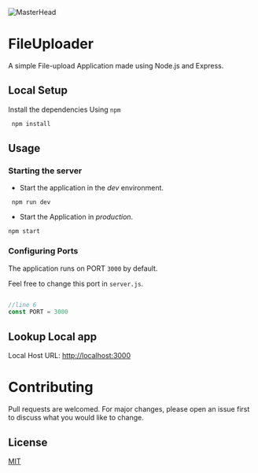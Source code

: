 ![MasterHead](https://cdni.iconscout.com/illustration/premium/thumb/upload-file-to-cloud-4487405-3722766.png)

# FileUploader

A simple File-upload Application made using Node.js and Express. 

## Local Setup

Install the dependencies Using `npm`

```bash
 npm install
```
## Usage

### Starting the server

- Start the application in the *dev* environment.
```
 npm run dev
```

- Start the Application in *production*.
```
npm start
```

### Configuring Ports
The application runs on PORT `3000` by default.

Feel free to change this port in `server.js`.
```javascript

//line 6
const PORT = 3000
```

## Lookup Local app

Local Host URL: [http://localhost:3000](http://localhost:3000)

# Contributing
Pull requests are welcomed. For major changes, please open an issue first to discuss what you would like to change.

## License
[MIT](https://choosealicense.com/licenses/mit/)
